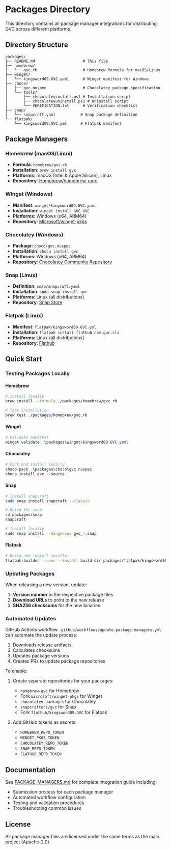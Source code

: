# Packages Directory

This directory contains all package manager integrations for distributing GVC across different platforms.

## Directory Structure

```
packages/
├── README.md                     # This file
├── homebrew/
│   └── gvc.rb                    # Homebrew formula for macOS/Linux
├── winget/
│   └── kingsword09.GVC.yaml      # Winget manifest for Windows
├── choco/
│   ├── gvc.nuspec                # Chocolatey package specification
│   └── tools/
│       ├── chocolateyinstall.ps1 # Installation script
│       ├── chocolateyuninstall.ps1 # Uninstall script
│       └── VERIFICATION.txt      # Verification checklist
├── snap/
│   └── snapcraft.yaml           # Snap package definition
└── flatpak/
    └── kingsword09.GVC.yml      # Flatpak manifest
```

## Package Managers

### Homebrew (macOS/Linux)
- **Formula**: `homebrew/gvc.rb`
- **Installation**: `brew install gvc`
- **Platforms**: macOS (Intel & Apple Silicon), Linux
- **Repository**: [Homebrew/homebrew-core](https://github.com/Homebrew/homebrew-core)

### Winget (Windows)
- **Manifest**: `winget/kingsword09.GVC.yaml`
- **Installation**: `winget install GVC.GVC`
- **Platforms**: Windows (x64, ARM64)
- **Repository**: [Microsoft/winget-pkgs](https://github.com/microsoft/winget-pkgs)

### Chocolatey (Windows)
- **Package**: `choco/gvc.nuspec`
- **Installation**: `choco install gvc`
- **Platforms**: Windows (x64, ARM64)
- **Repository**: [Chocolatey Community Repository](https://community.chocolatey.org/)

### Snap (Linux)
- **Definition**: `snap/snapcraft.yaml`
- **Installation**: `sudo snap install gvc`
- **Platforms**: Linux (all distributions)
- **Repository**: [Snap Store](https://snapcraft.io/store)

### Flatpak (Linux)
- **Manifest**: `flatpak/kingsword09.GVC.yml`
- **Installation**: `flatpak install flathub com.gvc.cli`
- **Platforms**: Linux (all distributions)
- **Repository**: [Flathub](https://flathub.org/)

## Quick Start

### Testing Packages Locally

#### Homebrew
```bash
# Install locally
brew install --formula ./packages/homebrew/gvc.rb

# Test installation
brew test ./packages/homebrew/gvc.rb
```

#### Winget
```powershell
# Validate manifest
winget validate .\packages\winget\kingsword09.GVC.yaml
```

#### Chocolatey
```powershell
# Pack and install locally
choco pack .\packages\choco\gvc.nuspec
choco install gvc --source .
```

#### Snap
```bash
# Install snapcraft
sudo snap install snapcraft --classic

# Build the snap
cd packages/snap
snapcraft

# Install locally
sudo snap install --dangerous gvc_*.snap
```

#### Flatpak
```bash
# Build and install locally
flatpak-builder --user --install build-dir packages/flatpak/kingsword09.GVC.yml
```

### Updating Packages

When releasing a new version, update:

1. **Version number** in the respective package files
2. **Download URLs** to point to the new release
3. **SHA256 checksums** for the new binaries

### Automated Updates

GitHub Actions workflow `.github/workflows/update-package-managers.yml` can automate the update process:

1. Downloads release artifacts
2. Calculates checksums
3. Updates package versions
4. Creates PRs to update package repositories

To enable:

1. Create separate repositories for your packages:
   - `homebrew-gvc` for Homebrew
   - Fork `microsoft/winget-pkgs` for Winget
   - `chocolatey-packages` for Chocolatey
   - `snapcrafters/gvc` for Snap
   - Fork `flathub/kingsword09.GVC` for Flatpak

2. Add GitHub tokens as secrets:
   - `HOMEBREW_REPO_TOKEN`
   - `WINGET_PKGS_TOKEN`
   - `CHOCOLATEY_REPO_TOKEN`
   - `SNAP_REPO_TOKEN`
   - `FLATHUB_REPO_TOKEN`

## Documentation

See [PACKAGE_MANAGERS.md](../PACKAGE_MANAGERS.md) for complete integration guide including:

- Submission process for each package manager
- Automated workflow configuration
- Testing and validation procedures
- Troubleshooting common issues

## License

All package manager files are licensed under the same terms as the main project (Apache-2.0).
